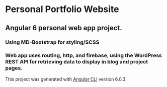 # Personal Portfolio Website

## Angular 6 personal web app project.

### Using MD-Bootstrap for styling/SCSS

### Web app uses routing, http, and firebase, using the WordPress REST API for retrieving data to display in blog and project pages.

This project was generated with [Angular CLI](https://github.com/angular/angular-cli) version 6.0.3.

